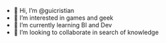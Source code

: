 - 👋 Hi, I’m @guicristian
- 👀 I’m interested in games and geek
- 🌱 I’m currently learning BI and Dev
- 💞️ I’m looking to collaborate in search of knowledge 


<!---
guicristian/guicristian is a ✨ special ✨ repository because its `README.md` (this file) appears on your GitHub profile.
You can click the Preview link to take a look at your changes.
--->
